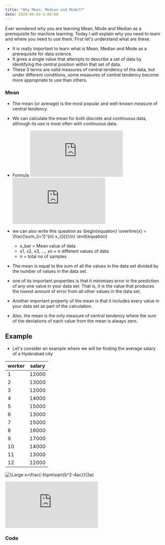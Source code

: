 ```yaml
---
title: "Why Mean, Median and Mode??"
date: 2020-06-03 5:00:00
---
```


Ever wondered why you are learning Mean, Mode and Median as a prerequisite for machine learning. Today I will explain why you need to learn and where you need to use them. First let's understand what are these.

- It is really important to learn what is Mean, Median and Mode as a prerequisite for data science.
- It gives a single value that attempts to describe a set of data by identifying the central position within that set of data.
- These 3 terms are valid measures of central tendency of the data, but under different conditions, some measures of central tendency become more appropriate to use than others.


### Mean

- The mean (or average) is the most popular and well-known measure of central tendency.
- We can calculate the mean for both discrete and continuous data, although its use is most often with continuous data.
- Formula
![\Large \overline{x} = \frac{x_1 + x_2 + x_3 + ... + x_n}{n}}](https://latex.codecogs.com/svg.latex?x%3D%5Cfrac%7B-b%5Cpm%5Csqrt%7Bb%5E2-4ac%7D%7D%7B2a%7D)
![\begin{equation} \overline{x} = \frac{x_{(1)} + x_{(2)} + x_{(3)} + ... + x_{(n)}}{n} \end{equation}](https://latex.codecogs.com/svg.latex?x%3D%5Cfrac%7B-b%5Cpm%5Csqrt%7Bb%5E2-4ac%7D%7D%7B2a%7D)

- we can also write this queation as
\begin{equation} \overline{x} = \frac{\sum_{i=1}^{n} x_{(i)}}{n} \end{equation}
    - x_bar = Mean value of data
    - x1, x2, x3, ..., xn = n different values of data
    - n = total no of samples
- The mean is equal to the sum of all the values in the data set divided by the number of values in the data set.
- one of its important properties is that it minimises error in the prediction of any one value in your data set. That is, it is the value that produces the lowest amount of error from all other values in the data set.
- Another important property of the mean is that it includes every value in your data set as part of the calculation.
- Also, the mean is the only measure of central tendency where the sum of the deviations of each value from the mean is always zero.

## Example
- Let's consider an example where we will be finding the average salary of a Hyderabad city

| worker | salary |
|--------|--------|
|   1    |   12000|
|   2    |   13000|
|   3    |   12000|
|   4    |   14000|
|   5    |   15000|
|   6    |   13000|
|   7    |   15000|
|   8    |   16000|
|   9    |   17000|
|  10    |   14000|
|  11    |   13000|
|  12    |   12000|

<img src="https://latex.codecogs.com/svg.latex?\Large&space;x=\frac{-b\pm\sqrt{b^2-4ac}}{2a}" title="\Large x=\frac{-b\pm\sqrt{b^2-4ac}}{2a}" />

![\Large x=\frac{-b\pm\sqrt{b^2-4ac}}{2a}](https://latex.codecogs.com/svg.latex?x%3D%5Cfrac%7B-b%5Cpm%5Csqrt%7Bb%5E2-4ac%7D%7D%7B2a%7D)



### Code

<a href="https://github.com/udaykiranreddykondreddy/Code-for-learn-machinelearning/tree/master/hyperparameter_tuning"  class="btn btn-info" role="button" target="_blank"> <i class="fa fa-github fa-2x" aria-hidden="true"></i></a>
